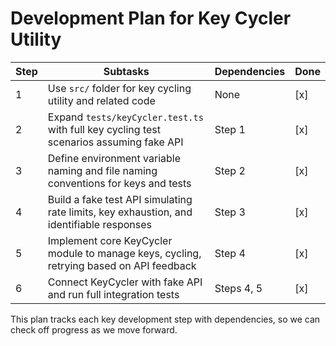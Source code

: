 # Development Plan for Key Cycler Utility

| Step | Subtasks | Dependencies | Done |
|-------|----------|--------------|-------|
| 1 | Use `src/` folder for key cycling utility and related code | None | [x] |
| 2 | Expand `tests/keyCycler.test.ts` with full key cycling test scenarios assuming fake API | Step 1 | [x] |
| 3 | Define environment variable naming and file naming conventions for keys and tests | Step 2 | [x] |
| 4 | Build a fake test API simulating rate limits, key exhaustion, and identifiable responses | Step 3 | [x] |
| 5 | Implement core KeyCycler module to manage keys, cycling, retrying based on API feedback | Step 4 | [x] |
| 6 | Connect KeyCycler with fake API and run full integration tests | Steps 4, 5 | [x] |

This plan tracks each key development step with dependencies, so we can check off progress as we move forward.
